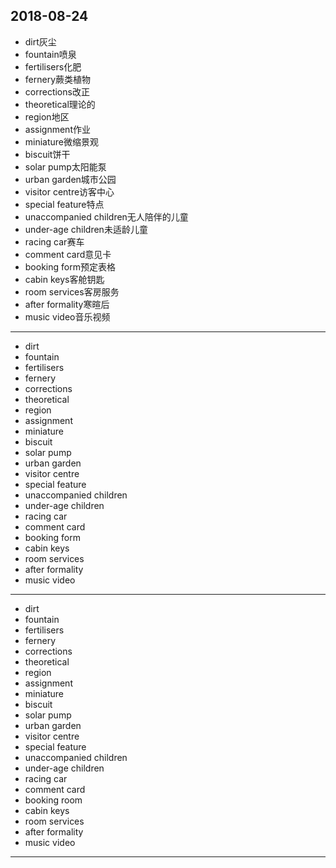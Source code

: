 2018-08-24
---
- dirt灰尘
- fountain喷泉
- fertilisers化肥
- fernery蕨类植物
- corrections改正
- theoretical理论的
- region地区
- assignment作业
- miniature微缩景观
- biscuit饼干
- solar pump太阳能泵
- urban garden城市公园
- visitor centre访客中心
- special feature特点
- unaccompanied children无人陪伴的儿童
- under-age children未适龄儿童
- racing car赛车
- comment card意见卡
- booking form预定表格
- cabin keys客舱钥匙
- room services客房服务
- after formality寒暄后
- music video音乐视频
---
- dirt 
- fountain 
- fertilisers 
- fernery 
- corrections 
- theoretical 
- region 
- assignment 
- miniature 
- biscuit 
- solar pump 
- urban garden 
- visitor centre 
- special feature 
- unaccompanied children 
- under-age children 
- racing car 
- comment card 
- booking form 
- cabin keys 
- room services 
- after formality 
- music video 
---
- dirt 
- fountain 
- fertilisers 
- fernery 
- corrections 
- theoretical 
- region 
- assignment 
- miniature 
- biscuit 
- solar pump 
- urban garden 
- visitor centre 
- special feature 
- unaccompanied children 
- under-age children 
- racing car 
- comment card 
- booking room 
- cabin keys 
- room services 
- after formality 
- music video 
---